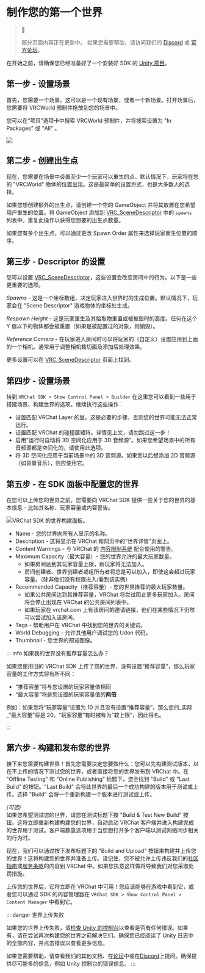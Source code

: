 # 制作您的第一个世界

> 🚧
> 
> 部分页面内容正在更新中。
> 如果您需要帮助，请访问我们的 [Discord](https://discord.gg/vrchat) 或 [官方论坛](https://ask.vrchat.com)。

在开始之前，请确保您已经准备好了一个安装好 SDK 的 [Unity 项目](/creators.vrchat.com/sdk/)。

## 第一步 - 设置场景

首先，您需要一个场景。这可以是一个现有场景，或者一个新场景。打开场景后，您需要将 VRCWorld 预制件拖放到您的场景中。

您可以在“项目”选项卡中搜索 VRCWorld 预制件，并将搜索设置为 "In Packages" 或 "All" 。

![](../images/worlds/creating-your-first-world-b1946d4-Unity_4t4quWsgTY.png)

## 第二步 - 创建出生点

现在，您需要在场景中设置至少一个玩家可以重生的点。默认情况下，玩家将在您的 "VRCWorld" 物体的位置出现。这是最简单的设置方式，也是大多数人的选择。

如果您想创建额外的出生点，请创建一个空的 GameObject 并将其放置在您希望用户重生的位置。将 GameObject 添加到 [VRC_SceneDescriptor](./components/vrc_scenedescriptor.md) 中的 `spawns` 列表中。重复此操作以获得您想要的出生点数量。

如果您有多个出生点，可以通过更改 Spawn Order 属性来选择玩家重生位置的顺序。

## 第三步 - Descriptor 的设置

您可以设置 [VRC_SceneDescriptor](./components/vrc_scenedescriptor.md)，这些设置会改变房间中的行为。以下是一些更重要的选项。

_Spawns_ - 这是一个坐标数组，决定玩家进入世界时的生成位置。默认情况下，玩家会在 "Scene Descriptor" 游戏物体的坐标处生成。

_Respawn Height_ - 这是玩家重生及其拾取物重置或被摧毁时的高度。任何在这个 Y 值以下的物体都会被重置（如果是被配置过的对象，则销毁）。

_Reference Camera_ - 在玩家进入房间时可以将玩家的（自定义）设置应用到上面的一个相机。通常用于调整相机裁切面及添加后处理效果。

更多设置可以在 [VRC_SceneDescriptor](./components/vrc_scenedescriptor.md) 页面上找到。

## 第四步 - 设置场景

转到 `VRChat SDK > Show Control Panel > Builder` 在这里您可以看到一些用于搭建场景、构建世界的选项。继续执行这些操作：

- 设置匹配 VRChat Layer 的层。这是必要的步骤，否则您的世界可能无法正常运行。
- 设置匹配 VRChat 的碰撞层矩阵。详情见上文，请勿跳过这一步！
- 启用“运行时自动将 3D 空间化应用于 3D 音频源”。如果您希望场景中的所有音频源都是空间化的，请使用此选项。
- 将 3D 空间化应用于当前场景中的 3D 音频源。如果您以后想添加 2D 音频源（如背景音乐），则应使用它。

## 第五步 - 在 SDK 面板中配置您的世界

在您可以上传您的世界之前，您需要向 VRChat SDK 提供一些关于您的世界的基本信息 - 比如其名称、玩家容量或内容警告。

![VRChat SDK 的世界构建面板。](../images/worlds/build-panel-worlds-2023.png)

- Name - 您的世界向所有人显示的名称。
- Description - 这将显示在 VRChat 和网页中的“世界详情”页面上。
- Content Warnings - 与 VRChat 的 [内容限制系统](https://hello.vrchat.com/blog/content-gating) 配合使用的警告。
- Maximum Capacity（最大容量）- 您的世界允许的最大玩家数量。
  - 如果房间达到其玩家容量上限，新玩家将无法加入。
  - 房间创建者、世界创建者或组所有者将总是可以加入，即使这会超过玩家容量。（除非他们没有权限进入/看到该实例）
- Recommended Capacity（推荐容量）- 您的世界推荐的最大玩家数量。
  - 如果公共房间达到其推荐容量，VRChat 将尝试阻止更多玩家加入。房间将会停止出现在 VRChat 的公共房间列表中。
  - 如果玩家在 vrchat.com 上有该房间的邀请链接，他们在某些情况下仍然可以尝试加入该房间。
- Tags - 帮助用户在 VRChat 中找到您的世界的关键词。
- World Debugging - 允许其他用户调试您的 Udon 代码。
- Thumbnail - 您世界的预览图像。

::: info 如果我的世界没有推荐容量怎么办？

如果您使用旧的 VRChat SDK 上传了您的世界，没有设置“推荐容量”，那么玩家容量的工作方式将有所不同：

 - “推荐容量”将与您设置的玩家容量值相同
 - “最大容量”将是您设置的玩家容量值的**两倍**
 
 例如：如果您将“玩家容量”设置为 10 并且没有设置“推荐容量”，那么您的_实际_“最大容量”将是 20。“玩家容量”有时被称为“软上限”，因此得名。

:::

## 第六步 - 构建和发布您的世界

接下来您需要构建世界！首先您需要决定您要做什么：您可以先构建测试版本，以在不上传的情况下测试您的世界，或者直接将您的世界发布到 VRChat 中。在 "Offline Testing" 和 "Online Publishing" 标题下，您会找到 "Build" 或 "Last Build" 的按钮。"Last Build" 会将此世界的最后一个成功构建的版本用于测试或上传。选择 "Build" 会将一个重新构建一个版本进行测试或上传。 

_(可选)_  
如果您希望测试您的世界，请您在测试标题下按 "Build & Test New Build" 按钮。这将立即重新构建构建您的世界，自动启动 VRChat 客户端并进入构建完成的世界用于测试。客户端数量选项用于当您想打开多个客户端以测试网络同步相关的行为时。

现在，我们可以通过按下发布标题下的 "Build and Upload" 按钮来构建并上传您的世界！这将构建您的世界并准备上传。请记住，您不被允许上传违反我们的[社区指南](https://vrchat.com/community-guidelines)或[服务条款](https://vrchat.com/legal)的内容到 VRChat 中。如果您执意这样做将导致我们对您采取处罚措施。

上传您的世界后，它将立即在 VRChat 中可用！您应该能够在游戏中看到它，或者您可以通过 SDK 的内容管理器在 `VRChat SDK > Show Control Panel > Content Manager` 中看到它。

::: danger 世界上传失败

如果您的世界上传失败，请[检查 Unity 的控制台](https://docs.unity3d.com/Manual/Console.html)以查看是否有任何错误。如果有，请在尝试再次构建您的世界之前解决它们。确保您已经阅读了 Unity 日志中的全部内容，并点击错误以查看更多信息。

如果您需要帮助，请查看我们的其他文档、在[论坛](https://ask.vrchat.com/)中或在[Discord](https://discord.com/invite/vrchat)上提问。确保提供尽可能多的信息，例如 Unity 控制台的错误信息。
:::
